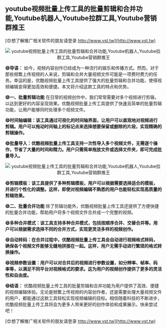 ## **youtube视频批量上传工具的批量剪辑和合并功能,Youtube机器人,Youtube拉群工具,Youtube营销群推王**

[😍想了解推广相关软件的朋友请登录 http://www.vst.tw](http://www.vst.tw)

 <center><img src="https://vst.tw/MP4/tuiguang/png/8.png" alt="youtube视频批量上传工具的批量剪辑和合并功能,Youtube机器人,Youtube拉群工具,Youtube营销群推王"></center>

**😄导语：**
如今，视频内容创作已经成为一种流行的娱乐和传播方式。然而，对于那些频繁上传视频的人来说，剪辑和合并大量视频文件可能是一项费时费力的任务。幸运的是，优酷视频批量上传工具提供了强大的批量剪辑和合并功能，使得视频编辑变得更加高效和便捷。本文将介绍这款工具的特点和优势。

**😄一、批量剪辑功能**
在日常的视频创作中，我们常常需要对多个视频进行剪辑，以达到更好的内容呈现效果。优酷视频批量上传工具提供了快速且简单的批量剪辑功能，让用户能够同时处理多个视频文件。

**😄时间轴编辑：该工具通过可视化的时间轴界面，让用户可以直观地对视频进行剪辑。用户可以拖动时间轴上的标记点来选择想要保留或删除的片段，实现精确的剪辑操作。**

**😄批量导入：优酷视频批量上传工具支持一次性导入多个视频文件，无需逐个操作，节省了大量的时间和精力。用户只需简单拖放文件或选择文件夹，即可完成批量导入。**

 <center><img src="https://vst.tw/MP4/tuiguang/png/2.png" alt="youtube视频批量上传工具的批量剪辑和合并功能,Youtube机器人,Youtube拉群工具,Youtube营销群推王"></center>

**😄剪辑模板：该工具提供了多种剪辑模板，用户可以根据需要选择适合的模板，并进行个性化的调整。这样，即使对视频编辑不熟悉的用户也能轻松实现高质量的剪辑效果。**

**😄二、批量合并功能**
除了剪辑功能外，优酷视频批量上传工具还提供了方便快捷的批量合并功能，帮助用户将多个视频文件合并成一个完整的视频。

**😄多种合并模式：该工具支持多种合并模式，包括按顺序合并、交替合并等。用户可以根据需求选择不同的合并方式，实现更灵活多样的视频创作。**

**😄自动转码：在合并过程中，优酷视频批量上传工具会自动进行视频格式转码，确保各个视频文件能够无缝地拼接在一起。这样，用户无需手动进行繁琐的格式转换操作。**

**😄视频参数设置：用户可以对合并后的视频进行参数设置，如分辨率、帧率、码率等，以满足不同平台对视频格式的要求。这为用户的视频创作提供了更多的灵活性和自由度。**

**😄结语：**
优酷视频批量上传工具的批量剪辑和合并功能为用户提供了高效、便捷的视频编辑体验。无论是频繁上传视频的内容创作者，还是需要处理大量视频文件的用户，都能通过这款工具轻松实现视频编辑的目标。相信随着科技的不断进步，优酷视频批量上传工具将会为更多人带来更好的创作体验和成果展示。快来尝试吧！

[😍想了解推广相关软件的朋友请登录 http://www.vst.tw](http://www.vst.tw)



